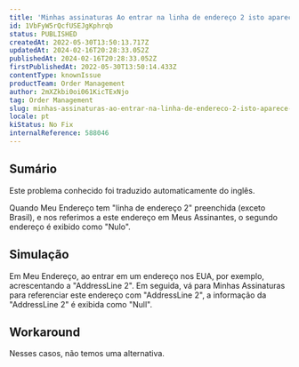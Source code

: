 ```yaml
---
title: 'Minhas assinaturas Ao entrar na linha de endereço 2 isto aparece como nulo'
id: 1VbFyW5rQcfUSEJgKphrqb
status: PUBLISHED
createdAt: 2022-05-30T13:50:13.717Z
updatedAt: 2024-02-16T20:28:33.052Z
publishedAt: 2024-02-16T20:28:33.052Z
firstPublishedAt: 2022-05-30T13:50:14.433Z
contentType: knownIssue
productTeam: Order Management
author: 2mXZkbi0oi061KicTExNjo
tag: Order Management
slug: minhas-assinaturas-ao-entrar-na-linha-de-endereco-2-isto-aparece-como-nulo
locale: pt
kiStatus: No Fix
internalReference: 588046
---
```


## Sumário

<div class="alert alert-info">
  <p>Este problema conhecido foi traduzido automaticamente do inglês.</p>
</div>



Quando Meu Endereço tem "linha de endereço 2" preenchida (exceto Brasil), e nos referimos a este endereço em Meus Assinantes, o segundo endereço é exibido como "Nulo".




## Simulação



Em Meu Endereço, ao entrar em um endereço nos EUA, por exemplo, acrescentando a "AddressLine 2". Em seguida, vá para Minhas Assinaturas para referenciar este endereço com "AddressLine 2", a informação da "AddressLine 2" é exibida como "Null".




## Workaround



Nesses casos, não temos uma alternativa.

